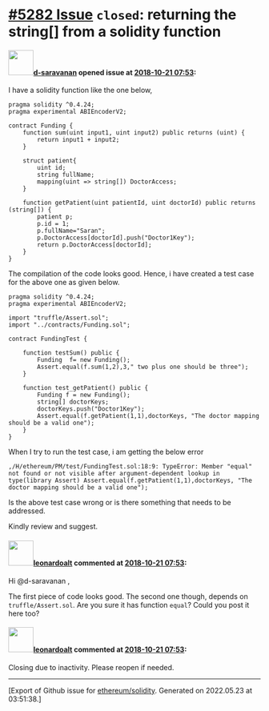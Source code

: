 # [\#5282 Issue](https://github.com/ethereum/solidity/issues/5282) `closed`: returning the string[] from a solidity function

#### <img src="https://avatars.githubusercontent.com/u/20381669?v=4" width="50">[d-saravanan](https://github.com/d-saravanan) opened issue at [2018-10-21 07:53](https://github.com/ethereum/solidity/issues/5282):

I have a solidity function like the one below,
```
pragma solidity ^0.4.24;
pragma experimental ABIEncoderV2;

contract Funding {
    function sum(uint input1, uint input2) public returns (uint) {
        return input1 + input2;
    }

    struct patient{
        uint id;
        string fullName;
        mapping(uint => string[]) DoctorAccess;        
    }

    function getPatient(uint patientId, uint doctorId) public returns (string[]) {
        patient p;
        p.id = 1;
        p.fullName="Saran";
        p.DoctorAccess[doctorId].push("Doctor1Key");
        return p.DoctorAccess[doctorId];
    }
}
````

The compilation of the code looks good. Hence, i have created a test case for the above one as given below.

```
pragma solidity ^0.4.24;
pragma experimental ABIEncoderV2;

import "truffle/Assert.sol";
import "../contracts/Funding.sol";

contract FundingTest {

    function testSum() public {
        Funding  f= new Funding();
        Assert.equal(f.sum(1,2),3," two plus one should be three");
    }

    function test_getPatient() public {
        Funding f = new Funding();
        string[] doctorKeys;
        doctorKeys.push("Doctor1Key");
        Assert.equal(f.getPatient(1,1),doctorKeys, "The doctor mapping should be a valid one");
    }
}
```

When I try to run the test case, i am getting the below error

`,/H/ethereum/PM/test/FundingTest.sol:18:9: TypeError: Member "equal" not found or not visible after argument-dependent lookup in type(library Assert)
        Assert.equal(f.getPatient(1,1),doctorKeys, "The doctor mapping should be a valid one");`

Is the above test case wrong or is there something that needs to be addressed. 

Kindly review and suggest.

#### <img src="https://avatars.githubusercontent.com/u/504195?u=ce2facd14af9fd474ebff49f0d44891f56f7500f&v=4" width="50">[leonardoalt](https://github.com/leonardoalt) commented at [2018-10-21 07:53](https://github.com/ethereum/solidity/issues/5282#issuecomment-431837202):

Hi @d-saravanan ,

The first piece of code looks good. The second one though, depends on `truffle/Assert.sol`. Are you sure it has function `equal`? Could you post it here too?

#### <img src="https://avatars.githubusercontent.com/u/504195?u=ce2facd14af9fd474ebff49f0d44891f56f7500f&v=4" width="50">[leonardoalt](https://github.com/leonardoalt) commented at [2018-10-21 07:53](https://github.com/ethereum/solidity/issues/5282#issuecomment-436719176):

Closing due to inactivity. Please reopen if needed.


-------------------------------------------------------------------------------



[Export of Github issue for [ethereum/solidity](https://github.com/ethereum/solidity). Generated on 2022.05.23 at 03:51:38.]
